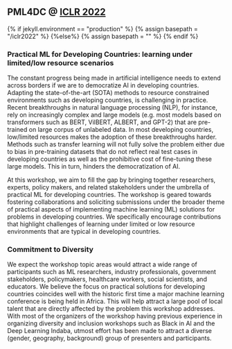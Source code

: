 ##  PML4DC @ <a target='_blank' href='https://iclr.cc/'> ICLR 2022</a>

{% if jekyll.environment  == "production" %}
        {% assign basepath = "/iclr2022" %}
        {%else%}
        {% assign basepath = "" %}
        {% endif %}

<!-- ## Practical ML for Developing Countries: learning under limited/low resource scenarios -->

### Practical ML for Developing Countries: learning under limited/low resource scenarios

<!--<div class="update">
        Update: Given the recent concerns around COVID19, ICLR 2022 will be a fully virtual conference. While the details for remote presentation are being finalized, authors of accepted papers/posters are encouraged to view the <a href="https://iclr.cc/Conferences/2022/virtual"> ICLR virtual presentation guidelines here </a> .-->

       
The constant progress being made in artificial intelligence needs to extend across borders if we are to democratize AI in developing countries. Adapting the state-of-the-art (SOTA) methods to resource constrained environments such as developing countries, is challenging in practice. Recent breakthroughs in natural language processing (NLP), for instance, rely on increasingly complex and large models (e.g. most models based on transformers such as BERT, VilBERT, ALBERT, and GPT-2) that are pre-trained on large corpus of unlabeled data. In most developing countries, low/limited resources makes the adoption of these breakthroughs harder. Methods such as transfer learning will not fully solve the problem either due to bias in pre-training datasets that do not reflect real test cases in developing countries as well as the prohibitive cost of fine-tuning these large models. This in turn, hinders the democratization of AI. 

At this workshop, we aim to fill the gap by bringing together researchers, experts, policy makers, and related stakeholders under the umbrella of practical ML for developing countries. The workshop is geared towards fostering collaborations and soliciting submissions under the broader theme of practical aspects of implementing machine learning (ML) solutions for problems in developing countries. We specifically encourage contributions that highlight challenges of learning under limited or low resource environments that are typical in developing countries.

### Commitment to Diversity

We expect the workshop topic areas would attract a wide range of participants such as ML researchers, industry professionals, government stakeholders, policymakers, healthcare workers, social scientists, and educators. We believe the focus on practical solutions  for developing countries coincides well with the historic first time  a major machine learning conference is being held in Africa. This will help attract a large pool of local talent that are directly affected by the problem this workshop addresses. With most of the organizers of the workshop having previous experience in organizing diversity and inclusion workshops such as Black in AI and the Deep Learning Indaba, utmost effort has been  made to attract a diverse (gender, geography, background) group of presenters and participants.
